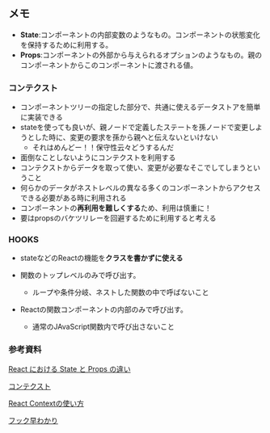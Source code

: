 ## メモ
- **State**:コンポーネントの内部変数のようなもの。コンポーネントの状態変化を保持するために利用する。
- **Props**:コンポーネントの外部から与えられるオプションのようなもの。親のコンポーネントからこのコンポーネントに渡される値。

### コンテクスト
- コンポーネントツリーの指定した部分で、共通に使えるデータストアを簡単に実装できる
- stateを使っても良いが、親ノードで定義したステートを孫ノードで変更しようとした時に、変更の要求を孫から親へと伝えないといけない
    - それはめんどー！！保守性云々どうするんだ
- 面倒なことしないようにコンテクストを利用する
- コンテクストからデータを取って使い、変更が必要なそこでしてしまうということ
- 何らかのデータがネストレベルの異なる多くのコンポーネントからアクセスできる必要がある時に利用される
- コンポーネントの**再利用を難しくする**ため、利用は慎重に！
- 要はpropsのバケツリレーを回避するために利用すると考える

### HOOKS
- stateなどのReactの機能を**クラスを書かずに使える**
- 関数のトップレベルのみで呼び出す。
  - ループや条件分岐、ネストした関数の中で呼ばないこと

- Reactの関数コンポーネントの内部のみで呼び出す。
  - 通常のJAvaScript関数内で呼び出さないこと

### 参考資料
[React における State と Props の違い](https://qiita.com/kyrieleison/items/78b3295ff3f37969ab50)

[コンテクスト](https://ja.reactjs.org/docs/context.html)

[React Contextの使い方](https://qiita.com/ryokkkke/items/dc25111fcf52ea579d58)

[フック早わかり](https://ja.reactjs.org/docs/hooks-overview.html)
